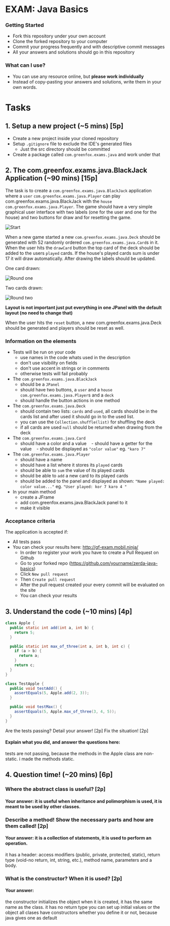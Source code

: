 # EXAM: Java Basics

### Getting Started
 - Fork this repository under your own account
 - Clone the forked repository to your computer
 - Commit your progress frequently and with descriptive commit messages
 - All your answers and solutions should go in this repository

### What can I use?
 - You can use any resource online, but **please work individually**
 - Instead of copy-pasting your answers and solutions, write them in your own words.

# Tasks
## 1. Setup a new project (~5 mins) [5p]
- Create a new project inside your cloned repository
- Setup `.gitignore` file to exclude the IDE's generated files
    - Just the src directory should be committed
- Create a package called `com.greenfox.exams.java` and work under that

## 2. The com.greenfox.exams.java.BlackJack Application (~90 mins) [15p]
The task is to create a `com.greenfox.exams.java.BlackJack` application where a `user` `com.greenfox.exams.java.Player` can play com.greenfox.exams.java.BlackJack with the `house` `com.greenfox.exams.java.Player`. The game should have a very simple graphical user interface with two labels (one for the user and one for the house) and two buttons for draw and for resetting the game.

![Start](bj_start.png)

When a new game started a new `com.greenfox.exams.java.Deck` should be generated with 52 randomly ordered `com.greenfox.exams.java.Card`s in it.
When the user hits the `drawCard` button the top card of the deck should be added to the users `played` cards. If the house's played cards sum is under 17 it will draw automatically. After drawing the labels should be updated.

One card drawn:

![Round one](bj_1.png)

Two cards drawn:

![Round two](bj_2.png)

**Layout is not important just put everything in one JPanel with the default layout (no need to change that)**

When the user hits the `reset` button, a new com.greenfox.exams.java.Deck should be generated and players should be reset as well.

### Information on the elements
- Tests will be run on your code
    - use names in the code whats used in the description
    - don't use visibility on fields
    - don't use accent in strings or in comments
    - otherwise tests will fail probably
- The `com.greenfox.exams.java.BlackJack`
    - should be a `JPanel`
    - should have two buttons, a `user` and a `house` `com.greenfox.exams.java.Player`s and a `deck`
    - should handle the button actions in one method
- The `com.greenfox.exams.java.Deck`
    - should contain two lists: `cards` and `used`, all cards should be in the cards list and after used it should go in to the used list.
    - you can use the `Collection.shuffle(list)` for shuffling the deck
    - if all cards are used `null` should be returned when drawing from the deck
- The `com.greenfox.exams.java.Card`
    - should have a color and a value
    - should have a getter for the value
    - should be displayed as `"color value"` eg. `"karo 7"`
- The `com.greenfox.exams.java.Player`
    - should have a name
    - should have a list where it stores its `played` cards
    - should be able to `sum` the value of its played cards
    - should be able to `add` a new card to its played cards
    - should be added to the panel and displayed as shown: `"Name played: color value..."` eg. `"User played: kor 7 karo 4 "`
- In your main method
    - create a JFrame
    - add com.greenfox.exams.java.BlackJack panel to it
    - make it visible

### Acceptance criteria
The application is accepted if:
- All tests pass
- You can check your results here: http://gf-exam.mobil.ninja/
    - In order to register your work you have to create a Pull Request on Github
    - Go to your forked repo (https://github.com/yourname/zerda-java-basics)
    - Click `New pull request`
    - Then `Create pull request`
    - After the pull request created your every commit will be evaluated on the site
    - You can check your results

## 3. Understand the code (~10 mins) [4p]
```java
class Apple {
  public static int add(int a, int b) {
    return 5;
  }

  public static int max_of_three(int a, int b, int c) {
    if (a > b) {
      return a;
    }
    return c;
  }
}

class TestApple {
  public void testAdd() {
    assertEquals(5, Apple.add(2, 3));
  }

  public void testMax() {
    assertEquals(5, Apple.max_of_three(3, 4, 5));
  }
}
```

Are the tests passing? Detail your answer! [2p] Fix the situation! [2p]

#### Explain what you did, and answer the questions here:
tests are not passing, because the methods in the Apple class are non-static.
i made the methods static.


## 4. Question time! (~20 mins) [6p]

### Where the abstract class is useful? [2p]
#### Your answer: it is useful when inheritance and polimorphism is used, it is meant to be used by other classes.

### Describe a method! Show the necessary parts and how are them called! [2p]
#### Your answer: it is a collection of statements, it is used to perform an operation.
it has a header: access modifiers (public, private, protected, static), return type (void-no return, int, string, etc.), method name, parameters
and a body.
### What is the constructor? When it is used? [2p]

#### Your answer:
the constructor initializes the object when it is created, it has the same name as the class.
it has no return type
you can set up initial values or the object
all clases have constructors whether you define it or not, because java gives one as default


